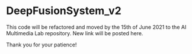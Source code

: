 # DeepFusionSystem_v2
This code will be refactored and moved by the 15th of June 2021 to the AI Multimedia Lab repository. New link will be posted here.

Thank you for your patience!
